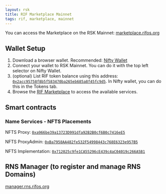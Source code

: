 ```yaml
---
layout: rsk
title: RIF Marketplace Mainnet
tags: rif, marketplace, mainnet
---
```


You can access the Marketplace on the RSK Mainnet: [marketplace.rifos.org](https://marketplace.rifos.org/)

## Wallet Setup

1. Download a browser wallet. Recommended: [Nifty Wallet](https://chrome.google.com/webstore/detail/nifty-wallet/jbdaocneiiinmjbjlgalhcelgbejmnid)
2. Connect your wallet to RSK Mainnet. You can do it with the top left selector on Nifty Wallet.
3. (optional) List RIF token balance using this address: [`0x2acc95758f8b5f583470ba265eb685a8f45fc9d5`](https://explorer.rsk.co/address/0x2acc95758f8b5f583470ba265eb685a8f45fc9d5). In Nifty wallet, you can do this in the Tokens tab.
4. Browse the [RIF Marketplace](https://marketplace.rifos.org) to access the available services.

## Smart contracts

### Name Services - NFTS Placements

NFTS Proxy: [`0xa966be39a13723D991dfa92B2B0cf6B0c7416eE5`](https://explorer.rsk.co/address/0xa966be39a13723d991dfa92b2b0cf6b0c7416ee5)

NFTS ProxyAdmin:  [`0xBa7958AA482fe532F54998443c768E6323e957B5`](https://explorer.rsk.co/address/0xba7958aa482fe532f54998443c768e6323e957b5)

NFTS Implementation:  [`0x712025c9fe1CA55296cE439c4aC04019c266A5B1`](https://explorer.rsk.co/address/0x712025c9fe1ca55296ce439c4ac04019c266a5b1)


## RNS Manager (to register and manage RNS Domains)

[manager.rns.rifos.org](https://manager.rns.rifos.org/)
